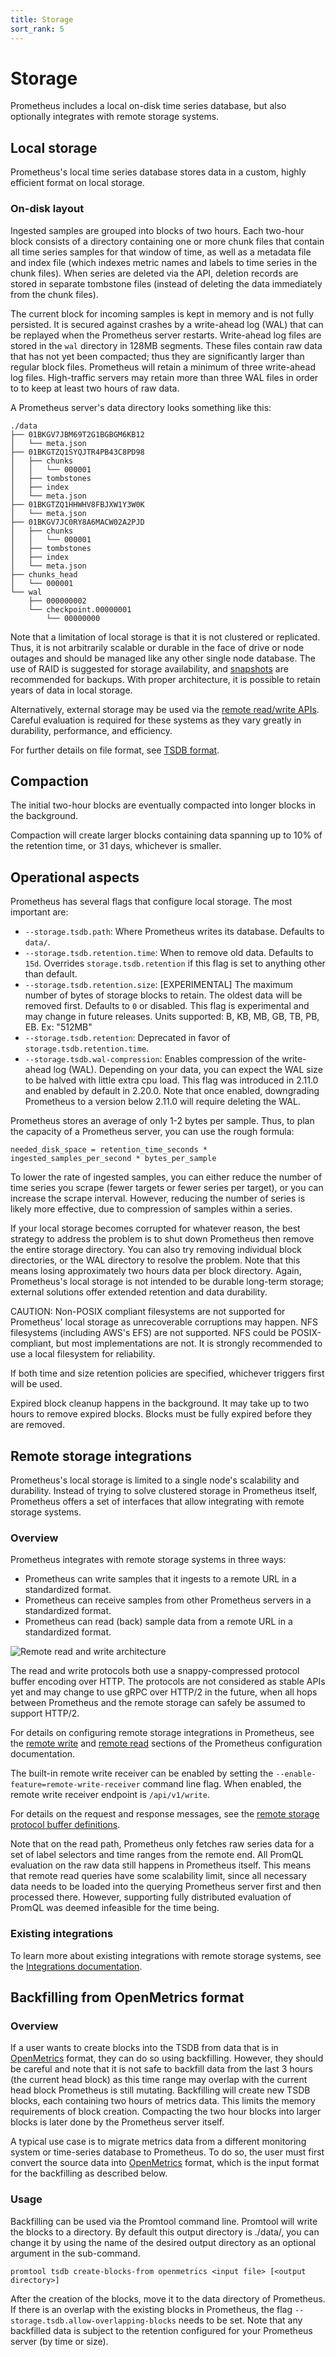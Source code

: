 ```yaml
---
title: Storage
sort_rank: 5
---
```


# Storage

Prometheus includes a local on-disk time series database, but also optionally integrates with remote storage systems.

## Local storage

Prometheus's local time series database stores data in a custom, highly efficient format on local storage.

### On-disk layout

Ingested samples are grouped into blocks of two hours. Each two-hour block consists of a directory containing one or more chunk files that contain all time series samples for that window of time, as well as a metadata file and index file (which indexes metric names and labels to time series in the chunk files). When series are deleted via the API, deletion records are stored in separate tombstone files (instead of deleting the data immediately from the chunk files).

The current block for incoming samples is kept in memory and is not fully
persisted. It is secured against crashes by a write-ahead log (WAL) that can be
replayed when the Prometheus server restarts. Write-ahead log files are stored
in the `wal` directory in 128MB segments. These files contain raw data that
has not yet been compacted; thus they are significantly larger than regular block
files. Prometheus will retain a minimum of three write-ahead log files.
High-traffic servers may retain more than three WAL files in order to to keep at
least two hours of raw data.

A Prometheus server's data directory looks something like this:

```
./data
├── 01BKGV7JBM69T2G1BGBGM6KB12
│   └── meta.json
├── 01BKGTZQ1SYQJTR4PB43C8PD98
│   ├── chunks
│   │   └── 000001
│   ├── tombstones
│   ├── index
│   └── meta.json
├── 01BKGTZQ1HHWHV8FBJXW1Y3W0K
│   └── meta.json
├── 01BKGV7JC0RY8A6MACW02A2PJD
│   ├── chunks
│   │   └── 000001
│   ├── tombstones
│   ├── index
│   └── meta.json
├── chunks_head
│   └── 000001
└── wal
    ├── 000000002
    └── checkpoint.00000001
        └── 00000000
```


Note that a limitation of local storage is that it is not clustered or
replicated. Thus, it is not arbitrarily scalable or durable in the face of
drive or node outages and should be managed like any other single node
database. The use of RAID is suggested for storage availability, and [snapshots](querying/api.md#snapshot)
are recommended for backups. With proper
architecture, it is possible to retain years of data in local storage.

Alternatively, external storage may be used via the [remote read/write APIs](https://prometheus.io/docs/operating/integrations/#remote-endpoints-and-storage). Careful evaluation is required for these systems as they vary greatly in durability, performance, and efficiency.

For further details on file format, see [TSDB format](/tsdb/docs/format/README.md).

## Compaction

The initial two-hour blocks are eventually compacted into longer blocks in the background.

Compaction will create larger blocks containing data spanning up to 10% of the retention time, or 31 days, whichever is smaller.

## Operational aspects

Prometheus has several flags that configure local storage. The most important are:

* `--storage.tsdb.path`: Where Prometheus writes its database. Defaults to `data/`.
* `--storage.tsdb.retention.time`: When to remove old data. Defaults to `15d`. Overrides `storage.tsdb.retention` if this flag is set to anything other than default.
* `--storage.tsdb.retention.size`: [EXPERIMENTAL] The maximum number of bytes of storage blocks to retain. The oldest data will be removed first. Defaults to `0` or disabled. This flag is experimental and may change in future releases. Units supported: B, KB, MB, GB, TB, PB, EB. Ex: "512MB"
* `--storage.tsdb.retention`: Deprecated in favor of `storage.tsdb.retention.time`.
* `--storage.tsdb.wal-compression`: Enables compression of the write-ahead log (WAL). Depending on your data, you can expect the WAL size to be halved with little extra cpu load. This flag was introduced in 2.11.0 and enabled by default in 2.20.0. Note that once enabled, downgrading Prometheus to a version below 2.11.0 will require deleting the WAL.

Prometheus stores an average of only 1-2 bytes per sample. Thus, to plan the capacity of a Prometheus server, you can use the rough formula:

```
needed_disk_space = retention_time_seconds * ingested_samples_per_second * bytes_per_sample
```

To lower the rate of ingested samples, you can either reduce the number of time series you scrape (fewer targets or fewer series per target), or you can increase the scrape interval. However, reducing the number of series is likely more effective, due to compression of samples within a series.

If your local storage becomes corrupted for whatever reason, the best
strategy to address the problem is to shut down Prometheus then remove the
entire storage directory. You can also try removing individual block directories,
or the WAL directory to resolve the problem.  Note that this means losing
approximately two hours data per block directory. Again, Prometheus's local
storage is not intended to be durable long-term storage; external solutions
offer extended retention and data durability.

CAUTION: Non-POSIX compliant filesystems are not supported for Prometheus' local storage as unrecoverable corruptions may happen. NFS filesystems (including AWS's EFS) are not supported. NFS could be POSIX-compliant, but most implementations are not. It is strongly recommended to use a local filesystem for reliability.

If both time and size retention policies are specified, whichever triggers first
will be used.

Expired block cleanup happens in the background. It may take up to two hours to remove expired blocks. Blocks must be fully expired before they are removed.

## Remote storage integrations

Prometheus's local storage is limited to a single node's scalability and durability.
Instead of trying to solve clustered storage in Prometheus itself, Prometheus offers
a set of interfaces that allow integrating with remote storage systems.

### Overview

Prometheus integrates with remote storage systems in three ways:

* Prometheus can write samples that it ingests to a remote URL in a standardized format.
* Prometheus can receive samples from other Prometheus servers in a standardized format.
* Prometheus can read (back) sample data from a remote URL in a standardized format.

![Remote read and write architecture](images/remote_integrations.png)

The read and write protocols both use a snappy-compressed protocol buffer encoding over HTTP. The protocols are not considered as stable APIs yet and may change to use gRPC over HTTP/2 in the future, when all hops between Prometheus and the remote storage can safely be assumed to support HTTP/2.

For details on configuring remote storage integrations in Prometheus, see the [remote write](configuration/configuration.md#remote_write) and [remote read](configuration/configuration.md#remote_read) sections of the Prometheus configuration documentation.

The built-in remote write receiver can be enabled by setting the `--enable-feature=remote-write-receiver` command line flag. When enabled, the remote write receiver endpoint is `/api/v1/write`.

For details on the request and response messages, see the [remote storage protocol buffer definitions](https://github.com/rajvikram/prometheus/v2/blob/master/prompb/remote.proto).

Note that on the read path, Prometheus only fetches raw series data for a set of label selectors and time ranges from the remote end. All PromQL evaluation on the raw data still happens in Prometheus itself. This means that remote read queries have some scalability limit, since all necessary data needs to be loaded into the querying Prometheus server first and then processed there. However, supporting fully distributed evaluation of PromQL was deemed infeasible for the time being.

### Existing integrations

To learn more about existing integrations with remote storage systems, see the [Integrations documentation](https://prometheus.io/docs/operating/integrations/#remote-endpoints-and-storage).

## Backfilling from OpenMetrics format

### Overview

If a user wants to create blocks into the TSDB from data that is in [OpenMetrics](https://openmetrics.io/) format, they can do so using backfilling. However, they should be careful and note that it is not safe to backfill data from the last 3 hours (the current head block) as this time range may overlap with the current head block Prometheus is still mutating. Backfilling will create new TSDB blocks, each containing two hours of metrics data. This limits the memory requirements of block creation. Compacting the two hour blocks into larger blocks is later done by the Prometheus server itself.

A typical use case is to migrate metrics data from a different monitoring system or time-series database to Prometheus. To do so, the user must first convert the source data into [OpenMetrics](https://openmetrics.io/)  format, which is the input format for the backfilling as described below.

### Usage

Backfilling can be used via the Promtool command line. Promtool will write the blocks to a directory. By default this output directory is ./data/, you can change it by using the name of the desired output directory as an optional argument in the sub-command.

```
promtool tsdb create-blocks-from openmetrics <input file> [<output directory>]
```

After the creation of the blocks, move it to the data directory of Prometheus. If there is an overlap with the existing blocks in Prometheus, the flag `--storage.tsdb.allow-overlapping-blocks` needs to be set. Note that any backfilled data is subject to the retention configured for your Prometheus server (by time or size).
